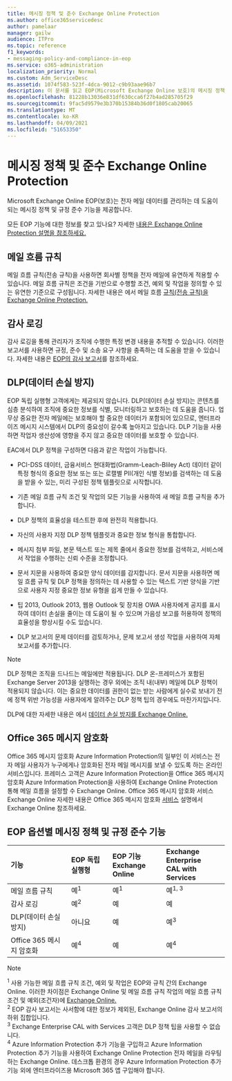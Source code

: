 ```yaml
---
title: 메시징 정책 및 준수 Exchange Online Protection
ms.author: office365servicedesc
author: pamelaar
manager: gailw
audience: ITPro
ms.topic: reference
f1_keywords:
- messaging-policy-and-compliance-in-eop
ms.service: o365-administration
localization_priority: Normal
ms.custom: Adm_ServiceDesc
ms.assetid: 1074f583-523f-4dca-9012-c9b93aae96b7
description: 이 문서를 읽고 EOP(Microsoft Exchange Online 보호)의 메시징 정책 및 규정 준수 기능에 대해 자세히 알아보습니다.
ms.openlocfilehash: 81228b13036e831df630cca6f27b4ad285705f29
ms.sourcegitcommit: 9fac5d9579e3b370b15384b36d0f1805cab20065
ms.translationtype: MT
ms.contentlocale: ko-KR
ms.lasthandoff: 04/09/2021
ms.locfileid: "51653350"
---
```

# <a name="messaging-policy-and-compliance-in-exchange-online-protection"></a>메시징 정책 및 준수 Exchange Online Protection

Microsoft Exchange Online EOP(보호)는 전자 메일 데이터를 관리하는 데 도움이 되는 메시징 정책 및 규정 준수 기능을 제공합니다.

모든 EOP 기능에 대한 정보를 찾고 있나요? 자세한 [내용은 Exchange Online Protection 설명을 참조하세요.](exchange-online-protection-service-description.md)

## <a name="mail-flow-rules"></a>메일 흐름 규칙

메일 흐름 규칙(전송 규칙)을 사용하면 회사별 정책을 전자 메일에 유연하게 적용할 수 있습니다. 메일 흐름 규칙은 조건을 기반으로 수행할 조건, 예외 및 작업을 정의할 수 있는 유연한 기준으로 구성됩니다. 자세한 내용은 에서 메일 흐름 [규칙(전송 규칙)을 Exchange Online Protection.](/microsoft-365/security/office-365-security/mail-flow-rules-transport-rules-0)

## <a name="audit-logging"></a>감사 로깅

감사 로깅을 통해 관리자가 조직에 수행한 특정 변경 내용을 추적할 수 있습니다. 이러한 보고서를 사용하면 규정, 준수 및 소송 요구 사항을 충족하는 데 도움을 받을 수 있습니다. 자세한 내용은 [EOP의 감사 보고서](/microsoft-365/security/office-365-security/auditing-reports-in-eop)를 참조하세요.

## <a name="data-loss-prevention-dlp"></a>DLP(데이터 손실 방지)

EOP 독립 실행형 고객에게는 제공되지 않습니다. DLP(데이터 손실 방지)는 콘텐츠를 심층 분석하여 조직에 중요한 정보를 식별, 모니터링하고 보호하는 데 도움을 줍니다. 업무상 중요한 전자 메일에는 보호해야 할 중요한 데이터가 포함되어 있으므로, 엔터프라이즈 메시지 시스템에서 DLP의 중요성이 갈수록 높아지고 있습니다. DLP 기능을 사용하면 작업자 생산성에 영향을 주지 않고 중요한 데이터를 보호할 수 있습니다.

EAC에서 DLP 정책을 구성하면 다음과 같은 작업이 가능합니다.

- PCI-DSS 데이터, 금융서비스 현대화법(Gramm-Leach-Bliley Act) 데이터 같이 특정 형식의 중요한 정보 또는 또는 로캘별 PII(개인 식별 정보)를 검색하는 데 도움을 받을 수 있는, 미리 구성된 정책 템플릿으로 시작합니다.

- 기존 메일 흐름 규칙 조건 및 작업의 모든 기능을 사용하여 새 메일 흐름 규칙을 추가합니다.

- DLP 정책의 효율성을 테스트한 후에 완전히 적용합니다.

- 자신의 사용자 지정 DLP 정책 템플릿과 중요한 정보 형식을 통합합니다.

- 메시지 첨부 파일, 본문 텍스트 또는 제목 줄에서 중요한 정보를 검색하고, 서비스에서 작업을 수행하는 신뢰 수준을 조정합니다.

- 문서 지문을 사용하여 중요한 양식 데이터를 감지합니다. 문서 지문을 사용하면 메일 흐름 규칙 및 DLP 정책을 정의하는 데 사용할 수 있는 텍스트 기반 양식을 기반으로 사용자 지정 중요한 정보 유형을 쉽게 만들 수 있습니다.

- 팁 2013, Outlook 2013, 웹용 Outlook 및 장치용 OWA 사용자에게 공지를 표시하여 데이터 손실을 줄이는 데 도움이 될 수 있으며 가음성 보고를 허용하여 정책의 효율성을 향상시킬 수도 있습니다.

- DLP 보고서의 문제 데이터를 검토하거나, 문제 보고서 생성 작업을 사용하여 자체 보고서를 추가합니다.

> [!NOTE]
> DLP 정책은 조직을 드나드는 메일에만 적용됩니다. DLP 온-프레미스가 포함된 Exchange Server 2013을 실행하는 경우 외에는 조직 내(내부) 메일에 DLP 정책이 적용되지 않습니다. 이는 중요한 데이터를 권한이 없는 받는 사람에게 실수로 보내기 전에 정책 위반 가능성을 사용자에게 알려주는 DLP 정책 팁의 경우에도 마찬가지입니다.

DLP에 대한 자세한 내용은 에서 [데이터 손실 방지를 Exchange Online.](/exchange/security-and-compliance/data-loss-prevention/data-loss-prevention)

## <a name="office-365-message-encryption"></a>Office 365 메시지 암호화

Office 365 메시지 암호화 Azure Information Protection의 일부인 이 서비스는 전자 메일 사용자가 누구에게나 암호화된 전자 메일 메시지를 보낼 수 있도록 하는 온라인 서비스입니다. 프레미스 고객은 Azure Information Protection을 Office 365 메시지 암호화 Azure Information Protection을 사용하여 Exchange Online Protection 통해 메일 흐름을 설정할 수 Exchange Online. Office 365 메시지 암호화 서비스 Exchange Online 자세한 내용은 Office 365 메시지 암호화 [서비스](../exchange-online-service-description/message-policy-and-compliance.md#office-365-message-encryption) 설명에서 Exchange Online 참조하세요.

## <a name="messaging-policy-and-compliance-features-across-eop-options"></a>EOP 옵션별 메시징 정책 및 규정 준수 기능

| 기능 | EOP 독립 실행형 | EOP 기능 <br/> Exchange Online | Exchange Enterprise <br/> CAL with Services |
|:-----|:-----|:-----|:-----|
|메일 흐름 규칙|예<sup>1</sup>|예<sup>1</sup>|예<sup>1, 3</sup>|
|감사 로깅|예<sup>2</sup>|예|예|
|DLP(데이터 손실 방지)|아니요|예|예<sup>3</sup>|
|Office 365 메시지 암호화|예<sup>4</sup>|예|예<sup>4</sup>|

> [!NOTE]
> <sup>1</sup> 사용 가능한 메일 흐름 규칙 조건, 예외 및 작업은 EOP와 규칙 간의 Exchange Online. 이러한 차이점은 Exchange Online 및 메일 흐름 규칙 작업의 메일 흐름 규칙 조건 및 예외(조건자)에 [Exchange Online.](/Exchange/security-and-compliance/mail-flow-rules/mail-flow-rule-actions) [](/Exchange/security-and-compliance/mail-flow-rules/conditions-and-exceptions) <br/>
> <sup>2</sup> EOP 감사 보고서는 사서함에 대한 정보가 제외된, Exchange Online 감사 보고서의 하위 집합입니다.<br/>
> <sup>3</sup> Exchange Enterprise CAL with Services 고객은 DLP 정책 팁을 사용할 수 없습니다.<br/>
> <sup>4</sup> Azure Information Protection 추가 기능을 구입하고 Azure Information Protection 추가 기능을 사용하여 Exchange Online Protection 전자 메일을 라우팅하는 Exchange Online. 데스크톱 환경의 경우 Azure Information Protection 추가 기능 외에 엔터프라이즈용 Microsoft 365 앱 구입해야 합니다. <br/>